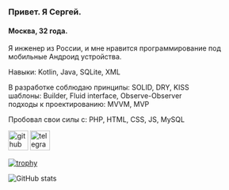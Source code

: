 ### Привет. Я Cергей.
#### Москва, 32 года.
Я инженер из России, и мне нравится программирование под мобильные Андроид устройства. 

Навыки: Kotlin, Java, SQLite, XML

В разработке соблюдаю
принципы: SOLID, DRY, KISS <br />
шаблоны: Builder, Fluid interface, Observe-Observer <br />
подходы к проектированию: MVVM, MVP

Пробовал свои силы с: PHP, HTML, CSS, JS, MySQL



[<img src='https://cdn.jsdelivr.net/npm/simple-icons@3.0.1/icons/github.svg' alt='github' height='40'>](https://github.com/zfix27r)  [<img src='https://cdn.jsdelivr.net/npm/simple-icons@3.0.1/icons/telegram.svg' alt='telegram' height='40'>](https://t.me/zfix27r)  

[![trophy](https://github-profile-trophy.vercel.app/?username=zfix27r)](https://github.com/ryo-ma/github-profile-trophy)

![GitHub stats](https://github-readme-stats.vercel.app/api?username=zfix27r&show_icons=true)  
